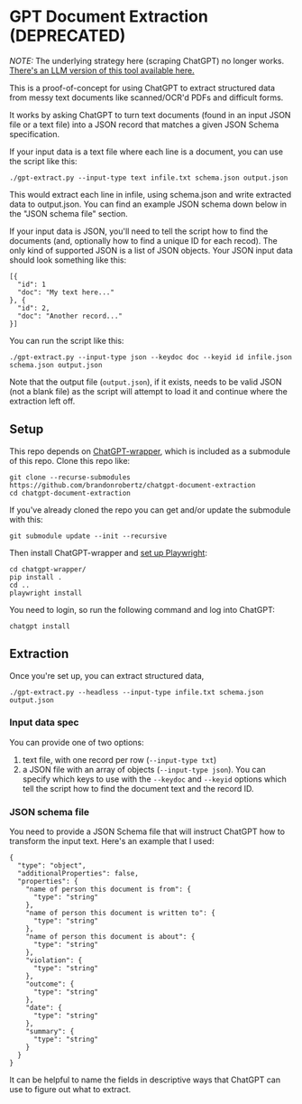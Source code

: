 # GPT Document Extraction (DEPRECATED)

*NOTE:* The underlying strategy here (scraping ChatGPT) no longer works. [There's an LLM version of this tool available here.](https://github.com/brandonrobertz/llm-document-extraction)

This is a proof-of-concept for using ChatGPT to extract structured data from messy text documents like scanned/OCR'd PDFs and difficult forms.

It works by asking ChatGPT to turn text documents (found in an input JSON file or a text file) into a JSON record that matches a given JSON Schema specification.

If your input data is a text file where each line is a document, you can use the script like this:

```
./gpt-extract.py --input-type text infile.txt schema.json output.json
```

This would extract each line in infile, using schema.json and write extracted data to output.json. You can find an example JSON schema down below in the "JSON schema file" section.

If your input data is JSON, you'll need to tell the script how to find the documents (and, optionally how to find a unique ID for each recod). The only kind of supported JSON is a list of JSON objects. Your JSON input data should look something like this:

```
[{
  "id": 1
  "doc": "My text here..."
}, {
  "id": 2,
  "doc": "Another record..."
}]
```

You can run the script like this:

```
./gpt-extract.py --input-type json --keydoc doc --keyid id infile.json schema.json output.json
```

Note that the output file (`output.json`), if it exists, needs to be valid JSON (not a blank file) as the script will attempt to load it and continue where the extraction left off.

## Setup

This repo depends on [ChatGPT-wrapper][wrapper-main], which is included as a submodule of this repo. Clone this repo like:

```
git clone --recurse-submodules https://github.com/brandonrobertz/chatgpt-document-extraction
cd chatgpt-document-extraction
```

If you've already cloned the repo you can get and/or update the submodule with this:

```
git submodule update --init --recursive
```

Then install ChatGPT-wrapper and [set up Playwright][playwright-setup]:

```
cd chatgpt-wrapper/
pip install .
cd ..
playwright install
```

You need to login, so run the following command and log into ChatGPT:

```
chatgpt install
```

## Extraction

Once you're set up, you can extract structured data, 

```
./gpt-extract.py --headless --input-type infile.txt schema.json output.json
```

### Input data spec

You can provide one of two options:

1. text file, with one record per row (`--input-type txt`)
2. a JSON file with an array of objects (`--input-type json`). You can specify which keys to use with the `--keydoc` and `--keyid` options which tell the script how to find the document text and the record ID.

### JSON schema file

You need to provide a JSON Schema file that will instruct ChatGPT how to transform the input text. Here's an example that I used:

```
{
  "type": "object",
  "additionalProperties": false,
  "properties": {
    "name of person this document is from": {
      "type": "string"
    },
    "name of person this document is written to": {
      "type": "string"
    },
    "name of person this document is about": {
      "type": "string"
    },
    "violation": {
      "type": "string"
    },
    "outcome": {
      "type": "string"
    },
    "date": {
      "type": "string"
    },
    "summary": {
      "type": "string"
    }
  }
}
```

It can be helpful to name the fields in descriptive ways that ChatGPT can use to figure out what to extract.


[wrapper-main]: https://github.com/mmabrouk/chatgpt-wrapper
    "ChatGPT Wrapper - upstream version"

[playwright-setup]: https://playwright.dev/python/docs/library
    "Playwright - Getting Started"

